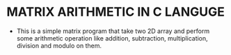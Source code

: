 # MATRIX ARITHMETIC IN C LANGUGE

- This is a simple matrix program that take two 2D array and perform some arithmetic operation like addition, subtraction, multiplication, division and modulo on them.
